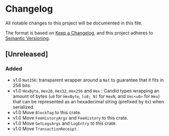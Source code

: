 # Changelog

All notable changes to this project will be documented in this file.

The format is based on [Keep a Changelog](https://keepachangelog.com/en/1.0.0/),
and this project adheres to [Semantic Versioning](https://semver.org/spec/v2.0.0.html).

## [Unreleased]

### Added

- v1.0 `Nat256`: transparent wrapper around a `Nat` to guarantee that it fits in 256 bits.
- v1.0 `HexByte`, `Hex20`, `Hex32`, `Hex256` and `Hex` : Candid types wrapping an amount of bytes (`u8` for `HexByte`, `[u8; N]` for `HexN`, and `Vec<u8>` for `Hex`) that can be represented as an hexadecimal string (prefixed by `0x`) when serialized.
- v1.0 Move `BlockTag` to this crate.
- v1.0 Move `FeeHistoryArgs` and `FeeHistory` to this crate.
- v1.0 Move `GetLogsArgs` and `LogEntry` to this crate.
- v1.0 Move `TransactionReceipt`.
